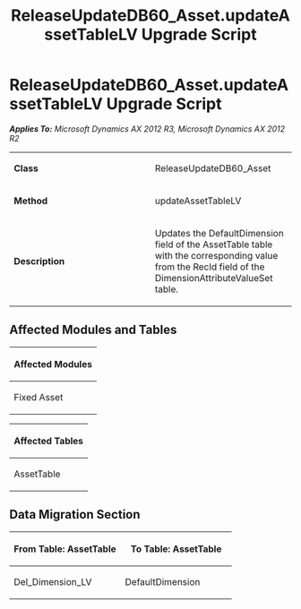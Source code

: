 ﻿---
title: ReleaseUpdateDB60_Asset.updateAssetTableLV Upgrade Script
TOCTitle: ReleaseUpdateDB60_Asset.updateAssetTableLV Upgrade Script
ms:assetid: 92b380f5-9588-d7d6-984a-8d427834f200
ms:mtpsurl: https://msdn.microsoft.com/en-us/library/JJ686101(v=AX.60)
ms:contentKeyID: 49709806
ms.date: 05/18/2015
mtps_version: v=AX.60
---

# ReleaseUpdateDB60\_Asset.updateAssetTableLV Upgrade Script 


_**Applies To:** Microsoft Dynamics AX 2012 R3, Microsoft Dynamics AX 2012 R2_

<table>
<colgroup>
<col style="width: 50%" />
<col style="width: 50%" />
</colgroup>
<tbody>
<tr class="odd">
<td><p><strong>Class</strong></p></td>
<td><p>ReleaseUpdateDB60_Asset</p></td>
</tr>
<tr class="even">
<td><p><strong>Method</strong></p></td>
<td><p>updateAssetTableLV</p></td>
</tr>
<tr class="odd">
<td><p><strong>Description</strong></p></td>
<td><p>Updates the DefaultDimension field of the AssetTable table with the corresponding value from the RecId field of the DimensionAttributeValueSet table.</p></td>
</tr>
</tbody>
</table>


## Affected Modules and Tables

<table>
<colgroup>
<col style="width: 100%" />
</colgroup>
<thead>
<tr class="header">
<th><p>Affected Modules</p></th>
</tr>
</thead>
<tbody>
<tr class="odd">
<td><p>Fixed Asset</p></td>
</tr>
</tbody>
</table>


<table>
<colgroup>
<col style="width: 100%" />
</colgroup>
<thead>
<tr class="header">
<th><p>Affected Tables</p></th>
</tr>
</thead>
<tbody>
<tr class="odd">
<td><p>AssetTable</p></td>
</tr>
</tbody>
</table>


## Data Migration Section

<table>
<colgroup>
<col style="width: 50%" />
<col style="width: 50%" />
</colgroup>
<thead>
<tr class="header">
<th><p>From Table: AssetTable</p></th>
<th><p>To Table: AssetTable</p></th>
</tr>
</thead>
<tbody>
<tr class="odd">
<td><p>Del_Dimension_LV</p></td>
<td><p>DefaultDimension</p></td>
</tr>
</tbody>
</table>

  


